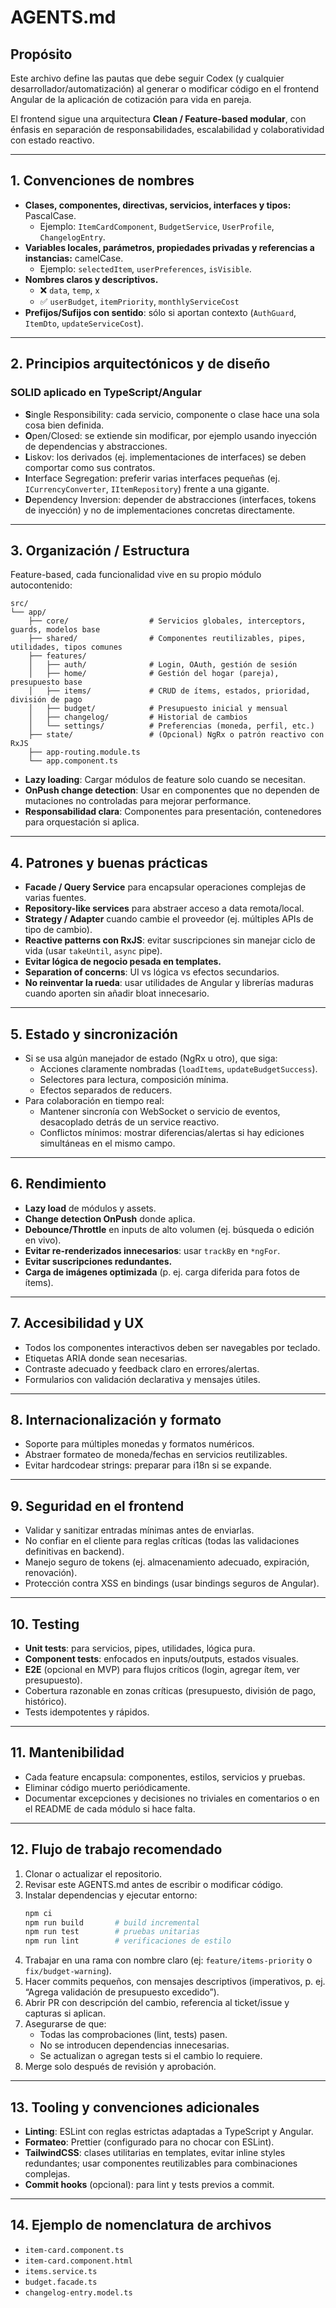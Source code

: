 # AGENTS.md

## Propósito  
Este archivo define las pautas que debe seguir Codex (y cualquier desarrollador/automatización) al generar o modificar código en el frontend Angular de la aplicación de cotización para vida en pareja.

El frontend sigue una arquitectura **Clean / Feature-based modular**, con énfasis en separación de responsabilidades, escalabilidad y colaboratividad con estado reactivo.

---

## 1. Convenciones de nombres  
- **Clases, componentes, directivas, servicios, interfaces y tipos:** PascalCase.  
  - Ejemplo: `ItemCardComponent`, `BudgetService`, `UserProfile`, `ChangelogEntry`.
- **Variables locales, parámetros, propiedades privadas y referencias a instancias:** camelCase.  
  - Ejemplo: `selectedItem`, `userPreferences`, `isVisible`.
- **Nombres claros y descriptivos.**  
  - ❌ `data`, `temp`, `x`  
  - ✅ `userBudget`, `itemPriority`, `monthlyServiceCost`
- **Prefijos/Sufijos con sentido**: sólo si aportan contexto (`AuthGuard`, `ItemDto`, `updateServiceCost`).

---

## 2. Principios arquitectónicos y de diseño  
### SOLID aplicado en TypeScript/Angular
- **S**ingle Responsibility: cada servicio, componente o clase hace una sola cosa bien definida.  
- **O**pen/Closed: se extiende sin modificar, por ejemplo usando inyección de dependencias y abstracciones.  
- **L**iskov: los derivados (ej. implementaciones de interfaces) se deben comportar como sus contratos.  
- **I**nterface Segregation: preferir varias interfaces pequeñas (ej. `ICurrencyConverter`, `IItemRepository`) frente a una gigante.  
- **D**ependency Inversion: depender de abstracciones (interfaces, tokens de inyección) y no de implementaciones concretas directamente.

---

## 3. Organización / Estructura  
Feature-based, cada funcionalidad vive en su propio módulo autocontenido:

```
src/
└── app/
    ├── core/                  # Servicios globales, interceptors, guards, modelos base
    ├── shared/                # Componentes reutilizables, pipes, utilidades, tipos comunes
    ├── features/
    │   ├── auth/              # Login, OAuth, gestión de sesión
    │   ├── home/              # Gestión del hogar (pareja), presupuesto base
    │   ├── items/             # CRUD de ítems, estados, prioridad, división de pago
    │   ├── budget/            # Presupuesto inicial y mensual
    │   ├── changelog/         # Historial de cambios
    │   └── settings/          # Preferencias (moneda, perfil, etc.)
    ├── state/                 # (Opcional) NgRx o patrón reactivo con RxJS
    ├── app-routing.module.ts
    └── app.component.ts
```

- **Lazy loading**: Cargar módulos de feature solo cuando se necesitan.  
- **OnPush change detection**: Usar en componentes que no dependen de mutaciones no controladas para mejorar performance.  
- **Responsabilidad clara**: Componentes para presentación, contenedores para orquestación si aplica.

---

## 4. Patrones y buenas prácticas  
- **Facade / Query Service** para encapsular operaciones complejas de varias fuentes.  
- **Repository-like services** para abstraer acceso a data remota/local.  
- **Strategy / Adapter** cuando cambie el proveedor (ej. múltiples APIs de tipo de cambio).  
- **Reactive patterns con RxJS**: evitar suscripciones sin manejar ciclo de vida (usar `takeUntil`, `async` pipe).  
- **Evitar lógica de negocio pesada en templates.**  
- **Separation of concerns**: UI vs lógica vs efectos secundarios.  
- **No reinventar la rueda**: usar utilidades de Angular y librerías maduras cuando aporten sin añadir bloat innecesario.

---

## 5. Estado y sincronización  
- Si se usa algún manejador de estado (NgRx u otro), que siga:
  - Acciones claramente nombradas (`loadItems`, `updateBudgetSuccess`).  
  - Selectores para lectura, composición mínima.  
  - Efectos separados de reducers.  
- Para colaboración en tiempo real:  
  - Mantener sincronía con WebSocket o servicio de eventos, desacoplado detrás de un service reactivo.  
  - Conflictos mínimos: mostrar diferencias/alertas si hay ediciones simultáneas en el mismo campo.

---

## 6. Rendimiento  
- **Lazy load** de módulos y assets.  
- **Change detection OnPush** donde aplica.  
- **Debounce/Throttle** en inputs de alto volumen (ej. búsqueda o edición en vivo).  
- **Evitar re-renderizados innecesarios**: usar `trackBy` en `*ngFor`.  
- **Evitar suscripciones redundantes.**  
- **Carga de imágenes optimizada** (p. ej. carga diferida para fotos de ítems).  

---

## 7. Accesibilidad y UX  
- Todos los componentes interactivos deben ser navegables por teclado.  
- Etiquetas ARIA donde sean necesarias.  
- Contraste adecuado y feedback claro en errores/alertas.  
- Formularios con validación declarativa y mensajes útiles.  

---

## 8. Internacionalización y formato  
- Soporte para múltiples monedas y formatos numéricos.  
- Abstraer formateo de moneda/fechas en servicios reutilizables.  
- Evitar hardcodear strings: preparar para i18n si se expande.  

---

## 9. Seguridad en el frontend  
- Validar y sanitizar entradas mínimas antes de enviarlas.  
- No confiar en el cliente para reglas críticas (todas las validaciones definitivas en backend).  
- Manejo seguro de tokens (ej. almacenamiento adecuado, expiración, renovación).  
- Protección contra XSS en bindings (usar bindings seguros de Angular).  

---

## 10. Testing  
- **Unit tests**: para servicios, pipes, utilidades, lógica pura.  
- **Component tests**: enfocados en inputs/outputs, estados visuales.  
- **E2E** (opcional en MVP) para flujos críticos (login, agregar ítem, ver presupuesto).  
- Cobertura razonable en zonas críticas (presupuesto, división de pago, histórico).  
- Tests idempotentes y rápidos.

---

## 11. Mantenibilidad  
- Cada feature encapsula: componentes, estilos, servicios y pruebas.  
- Eliminar código muerto periódicamente.  
- Documentar excepciones y decisiones no triviales en comentarios o en el README de cada módulo si hace falta.  

---

## 12. Flujo de trabajo recomendado  
1. Clonar o actualizar el repositorio.  
2. Revisar este AGENTS.md antes de escribir o modificar código.  
3. Instalar dependencias y ejecutar entorno:  
   ```bash
   npm ci
   npm run build       # build incremental
   npm run test        # pruebas unitarias
   npm run lint        # verificaciones de estilo
   ```  
4. Trabajar en una rama con nombre claro (ej: `feature/items-priority` o `fix/budget-warning`).  
5. Hacer commits pequeños, con mensajes descriptivos (imperativos, p. ej. “Agrega validación de presupuesto excedido”).  
6. Abrir PR con descripción del cambio, referencia al ticket/issue y capturas si aplican.  
7. Asegurarse de que:
   - Todas las comprobaciones (lint, tests) pasen.  
   - No se introducen dependencias innecesarias.  
   - Se actualizan o agregan tests si el cambio lo requiere.  
8. Merge solo después de revisión y aprobación.  

---

## 13. Tooling y convenciones adicionales  
- **Linting**: ESLint con reglas estrictas adaptadas a TypeScript y Angular.  
- **Formateo**: Prettier (configurado para no chocar con ESLint).  
- **TailwindCSS**: clases utilitarias en templates, evitar inline styles redundantes; usar componentes reutilizables para combinaciones complejas.  
- **Commit hooks** (opcional): para lint y tests previos a commit.  

---

## 14. Ejemplo de nomenclatura de archivos  
- `item-card.component.ts`  
- `item-card.component.html`  
- `items.service.ts`  
- `budget.facade.ts`  
- `changelog-entry.model.ts`  
